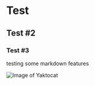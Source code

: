 # Test

## Test #2

### Test #3

testing some markdown features

![Image of Yaktocat](https://octodex.github.com/images/yaktocat.png)

